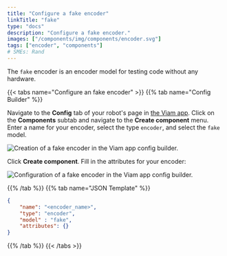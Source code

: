 ```yaml
---
title: "Configure a fake encoder"
linkTitle: "fake"
type: "docs"
description: "Configure a fake encoder."
images: ["/components/img/components/encoder.svg"]
tags: ["encoder", "components"]
# SMEs: Rand
---
```


The `fake` encoder is an encoder model for testing code without any hardware.

{{< tabs name="Configure an fake encoder" >}}
{{% tab name="Config Builder" %}}

Navigate to the **Config** tab of your robot's page in [the Viam app](https://app.viam.com).
Click on the **Components** subtab and navigate to the **Create component** menu.
Enter a name for your encoder, select the type `encoder`, and select the `fake` model.

![Creation of a fake encoder in the Viam app config builder.](../img/create-fake.png)

Click **Create component**.
Fill in the attributes for your encoder:

![Configuration of a fake encoder in the Viam app config builder.](../img/configure-fake.png)

{{% /tab %}}
{{% tab name="JSON Template" %}}

```json {class="line-numbers linkable-line-numbers"}
{
    "name": "<encoder_name>",
    "type": "encoder",
    "model" : "fake",
    "attributes": {}
}
```

{{% /tab %}}
{{< /tabs >}}
